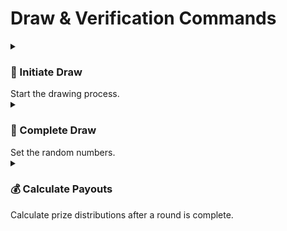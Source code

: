 # Draw & Verification Commands

<details>
<summary><h3>🚀 Initiate Draw</h3>Start the drawing process.</summary>

```sh
$ eatthepie initiate-draw
```

When you execute the command and all conditions are met:

```sh
Transaction Hash: 0x123...abc
Draw initiated successfully!
```

#### Tips 💡

- Make sure both conditions are met before initiating:
  - Minimum time interval has passed (check with `status` command)
- The draw can only be initiated once per game
</details>

<details>
<summary><h3>🎲 Complete Draw</h3>Set the random numbers.</summary>

```sh
$ eatthepie complete-draw
```

When you execute the command, you'll first be prompted for the game:

```sh
Enter the game number to set the random numbers for: 2
```

If all conditions are met:

```sh
Transaction Hash: 0x123...abc
```

#### Tips 💡

- Make sure draw has been initiated first using the `initiate-draw` command
- Witnet random numbers may take a bit of time to be generated. This command will only work once the random numbers are generated.
</details>

<details>
<summary><h3>💰 Calculate Payouts</h3>Calculate prize distributions after a round is complete.</summary>

```sh
$ eatthepie calculate-payouts
```

When you execute the command, you'll first be prompted for the game:

```sh
Enter the game number to calculate payouts for: 2

Calculating payouts...
Transaction Hash: 0x123...abc
Payouts calculation submitted!

Waiting for transaction to be confirmed...
Block Number: 1234567
Transaction confirmed successfully!

Fetching payout information...
Game 2 Payouts:
Prize Pool: 15.5 WLD
Jackpot Winners: 1 (10.0 WLD each)
3-in-a-row Winners: 2 (2.5 WLD each)
2-in-a-row Winners: 2 (1.0 WLD each)
```

#### Tips 💡

- Make sure the game's VDF proof has been submitted and validated first
- Once calculated, players can claim prizes

</details>
